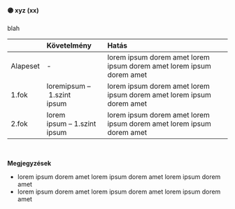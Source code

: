#### 🟣 xyz (xx)

blah

| |  Követelmény | Hatás  |   |
| :----------- | :----------- | :----------- | :----------- |
| Alapeset| - | lorem ipsum dorem amet lorem ipsum dorem amet lorem ipsum dorem amet |
| 1.fok | loremipsum&nbsp;–&nbsp;1.szint<br />ipsum | lorem ipsum dorem amet lorem ipsum dorem amet lorem ipsum dorem amet |
| 2.fok | lorem<br />ipsum&nbsp;–&nbsp;1.szint<br />ipsum | lorem ipsum dorem amet lorem ipsum dorem amet lorem ipsum dorem amet |

<br />

**Megjegyzések**

- lorem ipsum dorem amet lorem ipsum dorem amet lorem ipsum dorem amet
- lorem ipsum dorem amet lorem ipsum dorem amet lorem ipsum dorem amet
